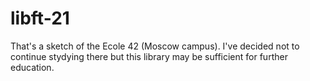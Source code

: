 # libft-21
That's a sketch of the Ecole 42 (Moscow campus). I've decided not to continue stydying there but this library may be sufficient for further education.
